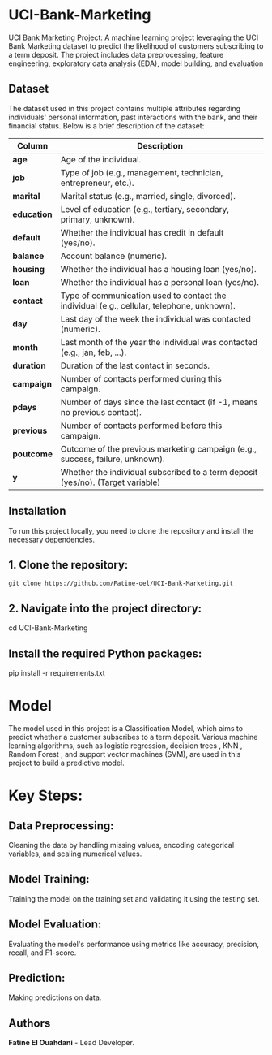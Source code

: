# UCI-Bank-Marketing
UCI Bank Marketing Project: A machine learning project leveraging the UCI Bank Marketing dataset to predict the likelihood of customers subscribing to a term deposit. The project includes data preprocessing, feature engineering, exploratory data analysis (EDA), model building, and evaluation

## Dataset

The dataset used in this project contains multiple attributes regarding individuals' personal information, past interactions with the bank, and their financial status. Below is a brief description of the dataset:

| Column        | Description |
|---------------|-------------|
| **age**       | Age of the individual. |
| **job**       | Type of job (e.g., management, technician, entrepreneur, etc.). |
| **marital**   | Marital status (e.g., married, single, divorced). |
| **education** | Level of education (e.g., tertiary, secondary, primary, unknown). |
| **default**   | Whether the individual has credit in default (yes/no). |
| **balance**   | Account balance (numeric). |
| **housing**   | Whether the individual has a housing loan (yes/no). |
| **loan**      | Whether the individual has a personal loan (yes/no). |
| **contact**   | Type of communication used to contact the individual (e.g., cellular, telephone, unknown). |
| **day**       | Last day of the week the individual was contacted (numeric). |
| **month**     | Last month of the year the individual was contacted (e.g., jan, feb, ...). |
| **duration**  | Duration of the last contact in seconds. |
| **campaign**  | Number of contacts performed during this campaign. |
| **pdays**     | Number of days since the last contact (if -1, means no previous contact). |
| **previous**  | Number of contacts performed before this campaign. |
| **poutcome**  | Outcome of the previous marketing campaign (e.g., success, failure, unknown). |
| **y**         | Whether the individual subscribed to a term deposit (yes/no). (Target variable) |


## Installation

To run this project locally, you need to clone the repository and install the necessary dependencies.

## 1. Clone the repository:
    git clone https://github.com/Fatine-oel/UCI-Bank-Marketing.git

## 2. Navigate into the project directory:
  cd UCI-Bank-Marketing
## Install the required Python packages:
  pip install -r requirements.txt

# Model
The model used in this project is a Classification Model, which aims to predict whether a customer subscribes to a term deposit. Various machine learning algorithms, such as logistic regression, decision trees , KNN , Random Forest , and support vector machines (SVM), are used in this project to build a predictive model.

# Key Steps:
## Data Preprocessing:
  Cleaning the data by handling missing values, encoding categorical variables, and scaling numerical values.

## Model Training:
  Training the model on the training set and validating it using the testing set.

## Model Evaluation:
  Evaluating the model's performance using metrics like accuracy, precision, recall, and F1-score.

## Prediction:
  Making predictions on data.

## Authors
 **Fatine El Ouahdani** - Lead Developer.
